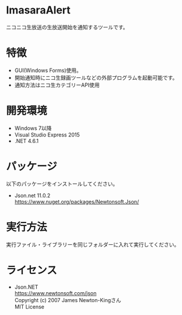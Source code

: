 # ImasaraAlert

ニコニコ生放送の生放送開始を通知するツールです。

# 特徴

- GUI(Windows Forms)使用。  
- 開始通知時にニコ生録画ツールなどの外部プログラムを起動可能です。  
- 通知方法はニコ生カテゴリーAPI使用  

# 開発環境

- Windows 7以降  
- Visual Studio Express 2015  
- .NET 4.6.1  

# パッケージ

以下のパッケージをインストールしてください。  

- Json.net 11.0.2  
https://www.nuget.org/packages/Newtonsoft.Json/  


# 実行方法

実行ファイル・ライブラリーを同じフォルダーに入れて実行してください。  

# ライセンス

- Json.NET  
https://www.newtonsoft.com/json  
Copyright (c) 2007 James Newton-Kingさん  
MIT License  

